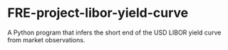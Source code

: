 # FRE-project-libor-yield-curve
 A Python program that infers the short end of the USD LIBOR yield curve from market observations.

